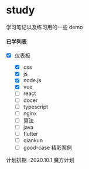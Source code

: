 # study

学习笔记以及练习用的一些 demo


#### 已学列表

- [x] 仪表板

  - [x] css
  - [x] js
  - [x] node.js
  - [x] vue
  - [ ] react
  - [ ] docer
  - [ ] typescript
  - [ ] nginx
  - [ ] 算法
  - [ ] java
  - [ ] flutter
  - [ ] qiankun
  - [ ] good-case 精彩案例

计划排期
-2020.10.1  魔方计划
